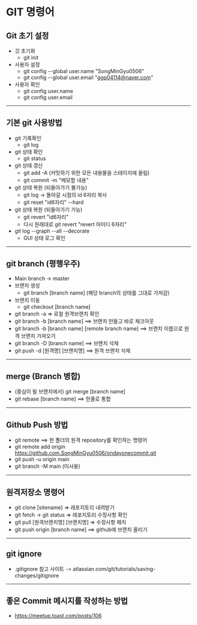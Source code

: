 # GIT 명령어
## Git 초기 설정
* 깃 초기화
    * git init
* 사용자 설정
    * git config --global user.name "SongMinGyu0506"
    * git config --global user.email "ggp04114@naver.com"
* 사용자 확인
    * git config user.name
    * git config user.email
---
## 기본 git 사용방법
* git 기록확인
    * git log
* git 상태 확인
    * git status
* git 상태 갱신
    * git add -A (커밋하기 위한 모든 내용물을 스테이지에 올림)
    * git commit -m "메모할 내용"
* git 상태 복원 (되돌아가기 불가능)
    * git log -> 돌아갈 시점의 id 6자리 복사
    * git reset "id6자리" --hard
* git 상태 복원 (되돌아가기 가능)
    * git revert "id6자리"
    * 다시 원래대로 git revert "revert 아이디 6자리"
* git log --graph --all --decorate 
    * GUI 상태 로그 확인
---
## git branch (평행우주)
* Main branch -> master
* 브랜치 생성
    * git branch [branch name] (해당 branch의 상태를 그대로 가져감)
* 브랜치 이동
    * git checkout [branch name]
* git branch -a => 로컬 원격브랜치 확인
* git branch -b [branch name] ==> 브랜치 만들고 바로 체크아웃
* git branch -b [branch name] [remote branch name] ==> 브랜치 이름으로 원격 브랜치 가져오기
* git branch -D [branch name] ==> 브랜치 삭제
* git push -d [원격명] [브랜치명] ==> 원격 브랜치 삭제
---
## merge (Branch 병합)
* (중심이 될 브랜치에서) git merge [branch name]
* git rebase [branch name] ==> 한줄로 통합
---
## Github Push 방법
* git remote ==> 현 폴더의 원격 repository를 확인하는 명령어
* git remote add origin https://github.com.SongMinGyu0506/ondayonecommit.git
* git push -u origin main
* git branch -M main (미사용)
---
## 원격저장소 명령어
* git clone [sitename] => 레포지토리 내려받기
* git fetch -> git status => 레포지토리 수정사항 확인
* git pull [원격브랜치명] [브랜치명] => 수정사항 패치
* git push origin [branch name] ==> github에 브랜치 올리기
---
## git ignore
* .gitignore 참고 사이트 -> atlassian.com/git/tutorials/saving-changes/gitignore 
---
## 좋은 Commit 메시지를 작성하는 방법
* https://meetup.toast.com/posts/106


